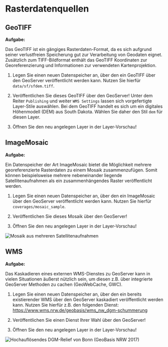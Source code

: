 # Rasterdatenquellen

## GeoTIFF

**Aufgabe:**

Das GeoTIFF ist ein gängiges Rasterdaten-Format, da es sich aufgrund seiner verlustfreien Speicherung gut zur Verarbeitung
von Geodaten eignet. Zusätzlich zum TIFF-Bildformat enthält das GeoTIFF Koordinaten zur Georeferenzierung und Informationen
zur verwendeten Kartenprojektion.

1. Legen Sie einen neuen Datenspeicher an, über den ein GeoTIFF über den GeoServer
veröffentlicht werden kann. Nutzen Sie hierfür `data/sf/sfdem.tiff`.

2. Veröffentlichen Sie dieses GeoTIFF über den GeoServer! Unter dem Reiter `Publishing` und weiter `WMS Settings` lassen sich
vorgefertigte Layer-Stile auswählen. Bei dem GeoTIFF handelt es sich um ein digitales Höhenmodell (DEM) aus South Dakota.
Wählen Sie daher den Stil `dem` für diesen Layer.

3. Öffnen Sie den neu angelegen Layer in der Layer-Vorschau!

## ImageMosaic

**Aufgabe:**

Ein Datenspeicher der Art ImageMosaic bietet die Möglichkeit mehrere georeferenzierte Rasterdaten zu einem Mosaik zusammenzufügen.
Somit können beispielsweise mehrere nebeneinander liegende Satellitenaufnahmen als ein zusammenhängendes Raster veröffentlicht werden.

1. Legen Sie einen neuen Datenspeicher an, über den ein ImageMosaic über den GeoServer
veröffentlicht werden kann. Nutzen Sie hierfür `coverages/mosaic_sample`.

2. Veröffentlichen Sie dieses Mosaik über den GeoServer!

3. Öffnen Sie den neu angelegen Layer in der Layer-Vorschau!

![Mosaik aus mehreren Satellitenaufnahmen](../../assets/raster2.png)

## WMS

**Aufgabe:**

Das Kaskadieren eines externen WMS-Dienstes zu GeoServer kann in vielen Situationen äußerst nützlich sein, um diesen z.B. über integrierte GeoServer Methoden zu cachen (GeoWebCache, GWC).

1. Legen Sie einen neuen Datenspeicher an, über den ein bereits existierender WMS
über den GeoServer kaskadiert veröffentlicht werden kann. Nutzen Sie hierfür z.B.
den folgenden Dienst: https://www.wms.nrw.de/geobasis/wms_nw_dgm-schummerung

2. Veröffentlichen Sie einen Dienst Ihrer Wahl über den GeoServer!

3. Öffnen Sie den neu angelegen Layer in der Layer-Vorschau!

![Hochauflösendes DGM-Relief von Bonn (GeoBasis NRW 2017)](../../assets/raster3.png)
